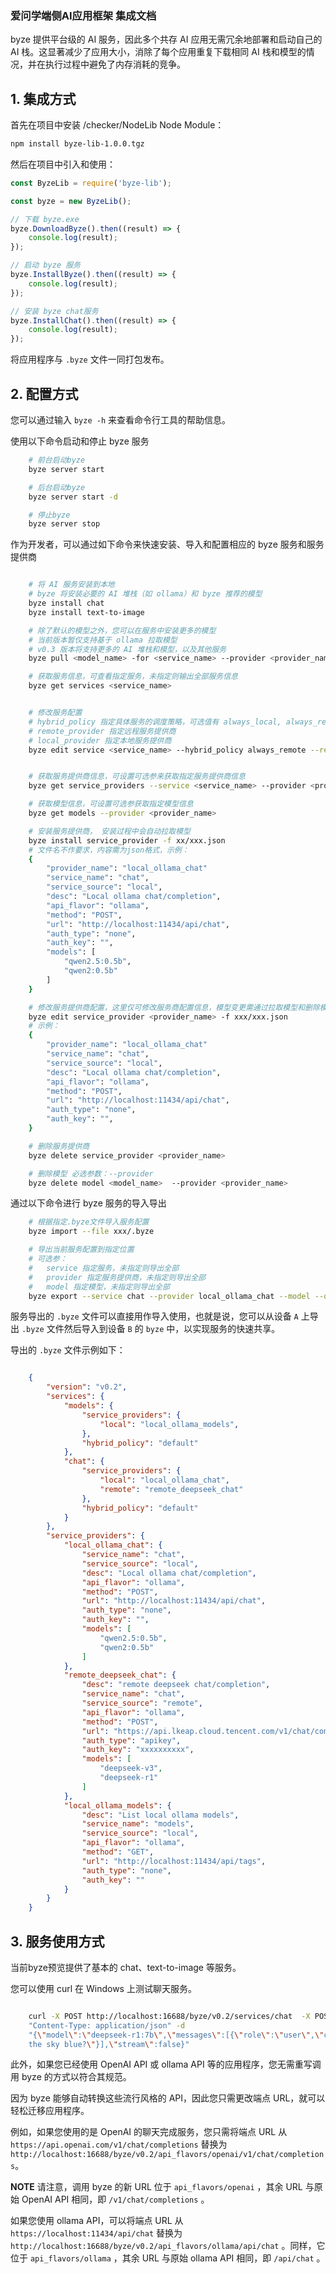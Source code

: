 ### 爱问学端侧AI应用框架 集成文档

byze 提供平台级的 AI 服务，因此多个共存 AI 应用无需冗余地部署和启动自己的 AI 栈。这显著减少了应用大小，消除了每个应用重复下载相同 AI 栈和模型的情况，并在执行过程中避免了内存消耗的竞争。

## 1. 集成方式

首先在项目中安装 /checker/NodeLib Node Module：


``` sh
npm install byze-lib-1.0.0.tgz
```

然后在项目中引入和使用：

``` JavaScript
const ByzeLib = require('byze-lib');

const byze = new ByzeLib();

// 下载 byze.exe
byze.DownloadByze().then((result) => {
    console.log(result);
});

// 启动 byze 服务
byze.InstallByze().then((result) => {
    console.log(result);
});

// 安装 byze chat服务
byze.InstallChat().then((result) => {
    console.log(result);
});

```

将应用程序与 ``.byze`` 文件一同打包发布。

## 2. 配置方式

您可以通过输入  ``byze -h`` 来查看命令行工具的帮助信息。

使用以下命令启动和停止 byze 服务

``` bash
    # 前台启动byze
    byze server start

    # 后台启动byze
    byze server start -d

    # 停止byze
    byze server stop
```

作为开发者，可以通过如下命令来快速安装、导入和配置相应的 byze 服务和服务提供商

```bash

    # 将 AI 服务安装到本地
    # byze 将安装必要的 AI 堆栈（如 ollama）和 byze 推荐的模型
    byze install chat
    byze install text-to-image

    # 除了默认的模型之外，您可以在服务中安装更多的模型
    # 当前版本暂仅支持基于 ollama 拉取模型
    # v0.3 版本将支持更多的 AI 堆栈和模型，以及其他服务
    byze pull <model_name> -for <service_name> --provider <provider_name>

    # 获取服务信息，可查看指定服务，未指定则输出全部服务信息
    byze get services <service_name>


    # 修改服务配置
    # hybrid_policy 指定具体服务的调度策略，可选值有 always_local, always_remote, default
    # remote_provider 指定远程服务提供商
    # local_provider 指定本地服务提供商
    byze edit service <service_name> --hybrid_policy always_remote --remote_provider xxx --local_provider xxx


    # 获取服务提供商信息，可设置可选参来获取指定服务提供商信息
    byze get service_providers --service <service_name> --provider <provider_name> --remote <local/remote>

    # 获取模型信息，可设置可选参获取指定模型信息
    byze get models --provider <provider_name>

    # 安装服务提供商， 安装过程中会自动拉取模型
    byze install service_provider -f xx/xxx.json
    # 文件名不作要求，内容需为json格式，示例：
    {
        "provider_name": "local_ollama_chat"
        "service_name": "chat",
        "service_source": "local",
        "desc": "Local ollama chat/completion",
        "api_flavor": "ollama",
        "method": "POST",
        "url": "http://localhost:11434/api/chat",
        "auth_type": "none",
        "auth_key": "",
        "models": [
            "qwen2.5:0.5b",
            "qwen2:0.5b"
        ]
    }

    # 修改服务提供商配置，这里仅可修改服务商配置信息，模型变更需通过拉取模型和删除模型来进行
    byze edit service_provider <provider_name> -f xxx/xxx.json
    # 示例：
    {
        "provider_name": "local_ollama_chat"
        "service_name": "chat",
        "service_source": "local",
        "desc": "Local ollama chat/completion",
        "api_flavor": "ollama",
        "method": "POST",
        "url": "http://localhost:11434/api/chat",
        "auth_type": "none",
        "auth_key": "",
    }

    # 删除服务提供商
    byze delete service_provider <provider_name>

    # 删除模型 必选参数：--provider
    byze delete model <model_name>  --provider <provider_name>
```

通过以下命令进行 byze 服务的导入导出

```bash
    # 根据指定.byze文件导入服务配置
    byze import --file xxx/.byze

    # 导出当前服务配置到指定位置
    # 可选参：
    #   service 指定服务，未指定则导出全部
    #   provider 指定服务提供商，未指定则导出全部
    #   model 指定模型，未指定则导出全部
    byze export --service chat --provider local_ollama_chat --model --output ./
```

服务导出的 ``.byze`` 文件可以直接用作导入使用，也就是说，您可以从设备 ``A`` 上导出 ``.byze`` 文件然后导入到设备 ``B`` 的 ``byze`` 中，以实现服务的快速共享。

导出的  ``.byze``  文件示例如下：

```json

    {
        "version": "v0.2",
        "services": {
            "models": {
                "service_providers": {
                    "local": "local_ollama_models",
                },
                "hybrid_policy": "default"
            },
            "chat": {
                "service_providers": {
                    "local": "local_ollama_chat",
                    "remote": "remote_deepseek_chat"
                },
                "hybrid_policy": "default"
            }
        },
        "service_providers": {
            "local_ollama_chat": {
                "service_name": "chat",
                "service_source": "local",
                "desc": "Local ollama chat/completion",
                "api_flavor": "ollama",
                "method": "POST",
                "url": "http://localhost:11434/api/chat",
                "auth_type": "none",
                "auth_key": "",
                "models": [
                    "qwen2.5:0.5b",
                    "qwen2:0.5b"
                ]
            },
            "remote_deepseek_chat": {
                "desc": "remote deepseek chat/completion",
                "service_name": "chat",
                "service_source": "remote",
                "api_flavor": "ollama",
                "method": "POST",
                "url": "https://api.lkeap.cloud.tencent.com/v1/chat/completions",
                "auth_type": "apikey",
                "auth_key": "xxxxxxxxxx",
                "models": [
                    "deepseek-v3",
                    "deepseek-r1"
                ]
            },
            "local_ollama_models": {
                "desc": "List local ollama models",
                "service_name": "models",
                "service_source": "local",
                "api_flavor": "ollama",
                "method": "GET",
                "url": "http://localhost:11434/api/tags",
                "auth_type": "none",
                "auth_key": ""
            }
        }
    }
```

## 3. 服务使用方式

当前byze预览提供了基本的 chat、text-to-image 等服务。

您可以使用 curl 在 Windows 上测试聊天服务。

```bash

    curl -X POST http://localhost:16688/byze/v0.2/services/chat  -X POST -H
    "Content-Type: application/json" -d
    "{\"model\":\"deepseek-r1:7b\",\"messages\":[{\"role\":\"user\",\"content\":\"why is
    the sky blue?\"}],\"stream\":false}"
```

此外，如果您已经使用 OpenAI API 或 ollama API 等的应用程序，您无需重写调用 byze 的方式以符合其规范。

因为 byze 能够自动转换这些流行风格的 API，因此您只需更改端点 URL，就可以轻松迁移应用程序。

例如，如果您使用的是 OpenAI 的聊天完成服务，您只需将端点 URL 从 ``https://api.openai.com/v1/chat/completions`` 替换为
``http://localhost:16688/byze/v0.2/api_flavors/openai/v1/chat/completions``。

**NOTE** 请注意，调用 byze 的新 URL 位于 ``api_flavors/openai`` ，其余 URL 与原始 OpenAI API 相同，即 ``/v1/chat/completions`` 。

如果您使用 ollama API，可以将端点 URL 从 ``https://localhost:11434/api/chat`` 替换为
``http://localhost:16688/byze/v0.2/api_flavors/ollama/api/chat`` 。同样，它位于 ``api_flavors/ollama`` ，其余 URL 与原始 ollama API 相同，即 ``/api/chat`` 。

